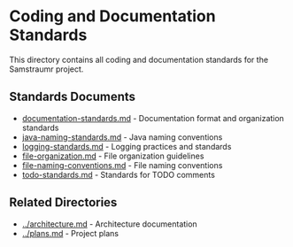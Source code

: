 <!--
Copyright (c) 2025 Eric C. Mumford (@heymumford)

This software was developed with analytical assistance from AI tools 
including Claude 3.7 Sonnet, Claude Code, and Google Gemini Deep Research,
which were used as paid services. All intellectual property rights 
remain exclusively with the copyright holder listed above.

Licensed under the Mozilla Public License 2.0
-->

# Coding and Documentation Standards

This directory contains all coding and documentation standards for the Samstraumr project.

## Standards Documents

- [documentation-standards.md](documentation-standards.md) - Documentation format and organization standards
- [java-naming-standards.md](java-naming-standards.md) - Java naming conventions
- [logging-standards.md](logging-standards.md) - Logging practices and standards
- [file-organization.md](file-organization.md) - File organization guidelines
- [file-naming-conventions.md](file-naming-conventions.md) - File naming conventions
- [todo-standards.md](todo-standards.md) - Standards for TODO comments

## Related Directories

- [../architecture.md](../architecture.md) - Architecture documentation
- [../plans.md](../plans.md) - Project plans
